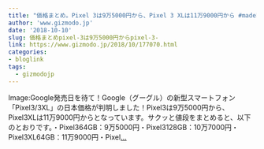```yaml
---
title: "価格まとめ。Pixel 3は9万5000円から、Pixel 3 XLは11万9000円から #madebygoogle"
author: 'www.gizmodo.jp'
date: '2018-10-10'
slug: 価格まとめpixel-3は9万5000円からpixel-3-
link: https://www.gizmodo.jp/2018/10/177070.html
categories:
- bloglink
tags:
  - gizmodojp
---
```


Image:Google発売日を待て！Google（グーグル）の新型スマートフォン「Pixel3/3XL」の日本価格が判明しました！Pixel3は9万5000円から、Pixel3XLは11万9000円からとなっています。サクッと値段をまとめると、以下のとおりです。・Pixel364GB：9万5000円・Pixel3128GB：10万7000円・Pixel3XL64GB：11万9000円・Pixel[... <i class="fas fa-external-link-alt"></i>](https://www.gizmodo.jp/2018/10/177070.html)

